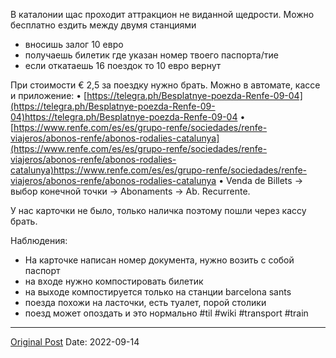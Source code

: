 В каталонии щас проходит аттракцион не виданной щедрости. Можно  бесплатно ездить между двумя станциями 

- вносишь залог 10 евро
- получаешь билетик где указан номер твоего паспорта/тие
- если откатаешь 16 поездок то 10 евро вернут

При стоимости € 2,5  за поездку нужно брать. Можно в автомате, кассе и приложение:
 • [https://telegra.ph/Besplatnye-poezda-Renfe-09-04](https://telegra.ph/Besplatnye-poezda-Renfe-09-04)https://telegra.ph/Besplatnye-poezda-Renfe-09-04
 • [https://www.renfe.com/es/es/grupo-renfe/sociedades/renfe-viajeros/abonos-renfe/abonos-rodalies-catalunya](https://www.renfe.com/es/es/grupo-renfe/sociedades/renfe-viajeros/abonos-renfe/abonos-rodalies-catalunya)https://www.renfe.com/es/es/grupo-renfe/sociedades/renfe-viajeros/abonos-renfe/abonos-rodalies-catalunya
 • Venda de Billets -> выбор конечной точки -> Abonaments -> Ab. Recurrente.

У нас карточки не было, только наличка поэтому пошли через кассу брать. 

Наблюдения:
- На карточке написан номер документа, нужно возить с собой паспорт
- на входе  нужно компостировать билетик
- на выходе компостируется только на станции barcelona sants
- поезда похожи на ласточки, есть туалет, порой столики
- поезд может опоздать и это нормально #til #wiki #transport #train

---
[Original Post](https://t.me/lev2tarragona/74)
Date: 2022-09-14
